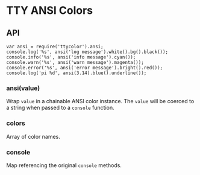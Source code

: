 TTY ANSI Colors 
===============

## API

```
var ansi = require('ttycolor').ansi;
console.log('%s', ansi('log message').white().bg().black());
console.info('%s', ansi('info message').cyan());
console.warn('%s', ansi('warn message').magenta());
console.error('%s', ansi('error message').bright().red());
console.log('pi %d', ansi(3.14).blue().underline());
```

### ansi(value)

Wrap `value` in a chainable ANSI color instance. The `value` will be coerced
to a string when passed to a `console` function.

### colors

Array of color names.

### console

Map referencing the original `console` methods.
